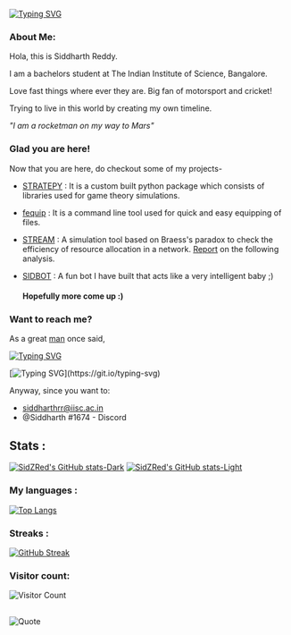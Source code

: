[![Typing SVG](https://readme-typing-svg.demolab.com?font=Ubuntu+Bold&weight=100&size=30&pause=1000&color=2DF722&random=false&width=435&lines=Hey%2C+I+am+Siddharth)](https://git.io/typing-svg)


### About Me:
Hola, this is Siddharth Reddy.

I am a bachelors student at The Indian Institute of Science, Bangalore.

Love fast things where ever they are. Big fan of motorsport and cricket!

Trying to live in this world by creating my own timeline.

*"I am a rocketman on my way to Mars"*

### Glad you are here!
Now that you are here, do checkout some of my projects-

- [STRATEPY](https://github.com/SidZRed/stratepy) : It is a custom built python package which consists of libraries used for game theory simulations.
- [fequip](https://github.com/SidZRed/fequip) : It is a command line tool used for quick and easy equipping of files.
- [STREAM](https://github.com/SidZRed/STREAM) : A simulation tool based on Braess's paradox to check the efficiency of resource allocation in a network. [Report](https://github.com/SidZRed/STREAM/blob/main/Braess_Paradox.pdf) on the following analysis.
- [SIDBOT](https://github.com/SidZRed/SidBoT) : A fun bot I have built that acts like a very intelligent baby ;)


  #### Hopefully more come up :)



### Want to reach me?
As a great [man](https://en.wikipedia.org/wiki/Freddie_Mercury) once said, 

[![Typing SVG](https://readme-typing-svg.demolab.com?font=Ubuntu+Bold&weight=100&size=17&duration=5003&pause=1000&color=2DF722&background=FFBA9000&random=false&width=435&lines=I'm+travelling+at+the+speed+of+light%2C)](https://git.io/typing-svg)

[![Typing SVG](https://readme-typing-svg.demolab.com?font=Ubuntu+Bold&weight=100&size=17&duration=5003&pause=1000&color=2DF722&background=FFBA9000&random=false&width=435&lines=I+wanna+make+a+supersonic+man+out+of+you!)](https://git.io/typing-svg)

Anyway, since you want to:
- siddharthrr@iisc.ac.in
- @Siddharth #1674 - Discord


## Stats :

[![SidZRed's GitHub stats-Dark](https://github-readme-stats.vercel.app/api?username=SidZRed&show_icons=true&theme=dark#gh-dark-mode-only)](https://github.com/SidZRed/github-readme-stats#gh-dark-mode-only)
[![SidZRed's GitHub stats-Light](https://github-readme-stats.vercel.app/api?username=SidZRed&show_icons=true&theme=default#gh-light-mode-only)](https://github.com/SidZRed/github-readme-stats#gh-light-mode-only)

  ### My languages :
  [![Top Langs](https://github-readme-stats.vercel.app/api/top-langs/?username=SidZRed&size_weight=0.5&count_weight=0.5&layout=donut)](https://github.com/anuraghazra/github-readme-stats)

### Streaks :
[![GitHub Streak](https://streak-stats.demolab.com?user=SidZRed&theme=dark&border_radius=5.6&date_format=M%20j%5B%2C%20Y%5D&card_width=497&card_height=200&background=61%2C0067EB%2C0000FF)](https://git.io/streak-stats)


### Visitor count:
![Visitor Count](https://profile-counter.glitch.me/{SidZRed}/count.svg)

## 
<p align="center">
  
![Quote](https://github-readme-quotes-bay.vercel.app/quote?theme=tokyonight&animation=grow_out_in&layout=zues&font=Redressed&fontColor=white&bgColor=black)

</p>
